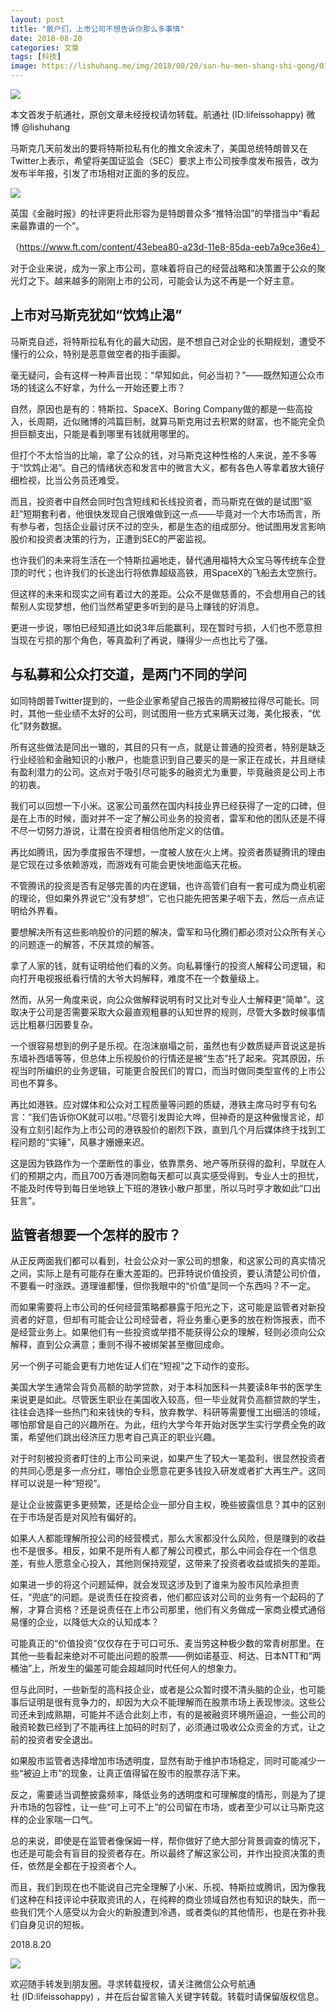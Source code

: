 ```yaml
---
layout: post
title: "散户们，上市公司不想告诉你那么多事情"
date: 2018-08-20
categories: 文章
tags: [科技]
image: https://lishuhang.me/img/2018/08/20/san-hu-men-shang-shi-gong/01.jpg
---
```


![](https://mmbiz.qpic.cn/mmbiz_jpg/AdRKyBVLoHLVZbtMBxEG7LPe5nopn3wArleH5cFiclh8UG7wARbFnqc6IdWas2hUW6ZQUSAibxaWwKAOJhz3j1Sw/640?wx_fmt=jpeg)

本文首发于航通社，原创文章未经授权请勿转载。航通社 (ID:lifeissohappy) 微博 @lishuhang

马斯克几天前发出的要将特斯拉私有化的推文余波未了，美国总统特朗普又在Twitter上表示，希望将美国证监会（SEC）要求上市公司按季度发布报告，改为发布半年报，引发了市场相对正面的多的反应。

![](https://lishuhang.me/img/2018/08/20/san-hu-men-shang-shi-gong/01.jpg)

英国《金融时报》的社评更将此形容为是特朗普众多“推特治国”的举措当中“看起来最靠谱的一个”。

（https://www.ft.com/content/43ebea80-a23d-11e8-85da-eeb7a9ce36e4）

对于企业来说，成为一家上市公司，意味着将自己的经营战略和决策置于公众的聚光灯之下。越来越多的刚刚上市的公司，可能会认为这不再是一个好主意。

## 上市对马斯克犹如“饮鸩止渴”

马斯克自述，将特斯拉私有化的最大动因，是不想自己对企业的长期规划，遭受不懂行的公众，特别是恶意做空者的指手画脚。

毫无疑问，会有这样一种声音出现：“早知如此，何必当初？”——既然知道公众市场的钱这么不好拿，为什么一开始还要上市？

自然，原因也是有的：特斯拉、SpaceX、Boring Company做的都是一些高投入，长周期，近似赌博的鸿篇巨制，就算马斯克用过去积累的财富，也不能完全负担巨额支出，只能是看到哪里有钱就用哪里的。

但打个不太恰当的比喻，拿了公众的钱，对马斯克这种性格的人来说，差不多等于“饮鸩止渴”。自己的情绪状态和发言中的微言大义，都有各色人等拿着放大镜仔细检视，比当公务员还难受。

而且，投资者中自然会同时包含短线和长线投资者，而马斯克在做的是试图“驱赶”短期套利者，他很快发现自己很难做到这一点——毕竟对一个大市场而言，所有参与者，包括企业最讨厌不过的空头，都是生态的组成部分。他试图用发言影响股价和投资者决策的行为，正遭到SEC的严密监视。

也许我们的未来将生活在一个特斯拉遍地走，替代通用福特大众宝马等传统车企登顶的时代；也许我们的长途出行将依靠超级高铁，用SpaceX的飞船去太空旅行。

但这样的未来和现实之间有着过大的差距。公众不是做慈善的，不会想用自己的钱帮别人实现梦想，他们当然希望更多听到的是马上赚钱的好消息。

更进一步说，哪怕已经知道比如说3年后能赢利，现在暂时亏损，人们也不愿意担当现在亏损的那个角色，等真盈利了再说，赚得少一点也比亏了强。

## 与私募和公众打交道，是两门不同的学问

如同特朗普Twitter提到的，一些企业家希望自己报告的周期被拉得尽可能长。同时，其他一些业绩不太好的公司，则试图用一些方式来瞒天过海，美化报表，“优化”财务数据。

所有这些做法是同出一辙的，其目的只有一点，就是让普通的投资者，特别是缺乏行业经验和金融知识的小散户，也能意识到自己要买的是一家正在成长，并且继续有盈利潜力的公司。这点对于吸引尽可能多的融资尤为重要，毕竟融资是公司上市的初衷。

我们可以回想一下小米。这家公司虽然在国内科技业界已经获得了一定的口碑，但是在上市的时候，面对并不一定了解公司业务的投资者，雷军和他的团队还是不得不尽一切努力游说，让潜在投资者相信他所定义的估值。

再比如腾讯，因为季度报告不理想，一度被人放在火上烤。投资者质疑腾讯的理由是它现在过多依赖游戏，而游戏有可能会更快地面临天花板。

不管腾讯的投资是否有足够完善的内在逻辑，也许高管们自有一套可成为商业机密的理论，但如果外界说它“没有梦想”，它也只能先把苦果子咽下去，然后一点点证明给外界看。

要想解决所有这些影响股价的问题的解决，雷军和马化腾们都必须对公众所有关心的问题逐一的解答，不厌其烦的解答。

拿了人家的钱，就有证明给他们看的义务。向私募懂行的投资人解释公司逻辑，和向打开电视报纸看行情的大爷大妈解释，难度不在一个数量级上。

然而，从另一角度来说，向公众做解释说明有时又比对专业人士解释更“简单”。这取决于公司是否需要采取大众最直观粗暴的认知世界的规则，尽管大多数时候事情远比粗暴归因要复杂。

一个很容易想到的例子是乐视。在泡沫崩塌之前，虽然也有少数质疑声音说这是拆东墙补西墙等等，但总体上乐视股价的行情还是被“生态”托了起来。究其原因，乐视当时所编织的业务逻辑，可能更合股民们的胃口，而当时做同类型宣传的上市公司也不算多。

再比如港铁。应对媒体和公众对工程质量等问题的质疑，港铁主席马时亨有句名言：“我们告诉你OK就可以啦。”尽管引发舆论大哗，但神奇的是这种傲慢言论，却没有立刻引起作为上市公司的港铁股价的剧烈下跌，直到几个月后媒体终于找到工程问题的“实锤”，风暴才姗姗来迟。

这是因为铁路作为一个垄断性的事业，依靠票务、地产等所获得的盈利，早就在人们的预期之内，而且700万香港同胞每天都可以真实感受得到。专业人士的担忧，不能及时传导到每日坐地铁上下班的港铁小散户那里，所以马时亨才敢如此“口出狂言”。

## 监管者想要一个怎样的股市？

从正反两面我们都可以看到，社会公众对一家公司的想象，和这家公司的真实情况之间，实际上是有可能存在重大差距的。巴菲特说价值投资，要认清楚公司价值，不要看一时涨跌。道理谁都懂，但你我眼中的“价值”是同一个东西吗？不一定。

而如果需要将上市公司的任何经营策略都暴露于阳光之下，这可能是监管者对新投资者的好意，但却有可能会让公司经营者，将业务重心更多的放在粉饰报表，而不是经营业务上。如果他们有一些投资或举措不能获得公众的理解，轻则必须向公众解释，直到公众满意；重则不得不被绑架甚至撤回成命。

另一个例子可能会更有力地佐证人们在“短视”之下动作的变形。

美国大学生通常会背负高额的助学贷款，对于本科加医科一共要读8年书的医学生来说更是如此。尽管医生职业在美国收入较高，但一毕业就背负高额贷款的学生，往往会选择一些热门和来钱快的专科，放弃教学、科研等需要慢工出细活的领域，哪怕那曾是自己的兴趣所在。为此，纽约大学今年开始对医学生实行学费全免的政策，希望他们跳出经济压力思考自己真正的职业兴趣。

对于时刻被投资者盯住的上市公司来说，如果产生了较大一笔盈利，很显然投资者的共同心愿是多一点分红，哪怕企业愿意花更多钱投入研发或者扩大再生产。这同样可以说是一种“短视”。

是让企业披露更多更频繁，还是给企业一部分自主权，晚些披露信息？其中的区别在于市场是否是对风险有偏好的。

如果人人都能理解所投公司的经营模式，那么大家都没什么风险，但是赚到的收益也不是很多。相反，如果不是所有人都了解公司模式，那么中间会存在一个信息差，有些人愿意全心投入，其他则保持观望，这带来了投资者收益或损失的差距。

如果进一步的将这个问题延伸，就会发现这涉及到了谁来为股市风险承担责任，“兜底”的问题。是说责任在投资者，他们都应该对公司的业务有一个起码的了解，才算合资格？还是说责任在上市公司那里，他们有义务做成一家商业模式通俗易懂的企业，以降低大众的认知成本？

可能真正的“价值投资”仅仅存在于可口可乐、麦当劳这种极少数的常青树那里。在其他一些看起来绝对不可能出问题的股票——例如诺基亚、柯达、日本NTT和“两桶油”上，所发生的偏差可能会超越同时代任何人的想象力。

但与此同时，一些新型的高科技企业，或者是公众暂时摸不清头脑的企业，也可能事后证明是很有竞争力的，却因为大众不能理解而在股票市场上表现惨淡。这些公司还未到成熟期，可能并不适合此刻上市，有的是被融资环境所逼迫，一些公司的融资轮数已经到了不能再往上加码的时刻了，必须通过吸收公众资金的方式，让之前的投资者安全退出。

如果股市监管者选择增加市场透明度，显然有助于维护市场稳定，同时可能减少一些“被迫上市”的现象，让真正值得留在股市的股票存活下来。

反之，需要适当调整披露频率，降低业务的透明度和可理解度的情形，则是为了提升市场的包容性，让一些“可上可不上”的公司留在市场，或者至少可以让马斯克这样的企业家喘一口气。

总的来说，即使是在监管者像保姆一样，帮你做好了绝大部分背景调查的情况下，也还是可能会有盲目的投资者存在。所以最终了解这家公司，并作出投资决策的责任，依然是全都在于投资者个人。

而且，我们到现在也不能说自己完全理解了小米、乐视、特斯拉或腾讯，因为像我们这种在科技评论中获取资讯的人，在纯粹的商业领域自然也有知识的缺失，而一些我们凭个人感受以为会火的新股遭到冷遇，或者类似的其他情形，也是在弥补我们自身见识的短板。

2018.8.20

![](https://lishuhang.me/img/2018/08/20/san-hu-men-shang-shi-gong/02.gif)

欢迎随手转发到朋友圈。寻求转载授权，请关注微信公众号航通社 (ID:lifeissohappy) ，并在后台留言输入关键字转载。转载时请保留版权信息。